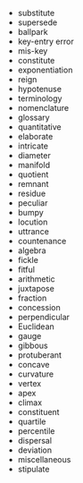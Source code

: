 - substitute
- supersede
- ballpark
- key-entry error
- mis-key
- constitute
- exponentiation
- reign
- hypotenuse
- terminology
- nomenclature
- glossary
- quantitative
- elaborate
- intricate
- diameter
- manifold
- quotient
- remnant
- residue
- peculiar
- bumpy
- locution
- uttrance
- countenance
- algebra
- fickle
- fitful
- arithmetic
- juxtapose
- fraction
- concession
- perpendicular
- Euclidean
- gauge
- gibbous
- protuberant
- concave
- curvature
- vertex
- apex
- climax
- constituent
- quartile
- percentile
- dispersal
- deviation
- miscellaneous
- stipulate
